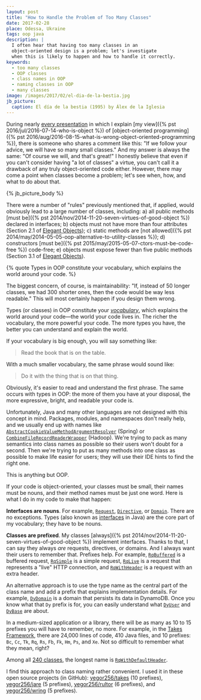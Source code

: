 ```yaml
---
layout: post
title: "How to Handle the Problem of Too Many Classes"
date: 2017-02-28
place: Odessa, Ukraine
tags: oop java
description: |
  I often hear that having too many classes in an
  object-oriented design is a problem; let's investigate
  when this is likely to happen and how to handle it correctly.
keywords:
  - too many classes
  - OOP classes
  - class names in OOP
  - naming classes in OOP
  - many classes
image: /images/2017/02/el-dia-de-la-bestia.jpg
jb_picture:
  caption: El día de la bestia (1995) by Álex de la Iglesia
---
```


During nearly [every presentation](/talks.html) in which I explain
[my view]({% pst 2016/jul/2016-07-14-who-is-object %})
of [object-oriented programming]({% pst 2016/aug/2016-08-15-what-is-wrong-object-oriented-programming %}),
there is someone who shares a comment like this:
"If we follow your advice, we will have so many small classes."
And my answer is always the same: "Of course we will, and that's great!"
I honestly believe that even if you can't consider having "a lot of classes" a virtue,
you can't call it a drawback of any truly object-oriented code either. However,
there may come a point when classes become a problem;
let's see when, how, and what to do about that.

<!--more-->

{% jb_picture_body %}

There were a number of "rules" previously mentioned that, if applied,
would obviously lead to a large number of classes, including:
a) all public methods [must be]({% pst 2014/nov/2014-11-20-seven-virtues-of-good-object %}) declared in interfaces;
b) objects must not have more than four attributes (Section 2.1 of [Elegant Objects](/elegant-objects.html));
c) static methods are [not allowed]({% pst 2014/may/2014-05-05-oop-alternative-to-utility-classes %});
d) constructors [must be]({% pst 2015/may/2015-05-07-ctors-must-be-code-free %}) code-free;
e) objects must expose fewer than five public methods (Section 3.1 of [Elegant Objects](/elegant-objects.html)).

{% quote Types in OOP constitute your vocabulary, which explains the world around your code. %}

The biggest concern, of course, is maintainability: "If, instead of 50 longer classes,
we had 300 shorter ones, then the code would be way less readable."
This will most certainly happen if you design them wrong.

Types (or classes) in OOP constitute your [_vocabulary_](https://en.wikipedia.org/wiki/Vocabulary),
which explains the world around your code&mdash;the world your code lives in.
The richer the vocabulary, the more powerful your code.
The more types you have, the better you can understand and explain the world.

If your vocabulary is big enough, you will say something like:

> Read the book that is on the table.

With a much smaller vocabulary, the same phrase would sound like:

> Do it with the thing that is on that thing.

Obviously, it's easier to read and understand the first phrase. The same
occurs with types in OOP: the more of them you have at your disposal,
the more expressive, bright, and readable your code is.

Unfortunately, Java and many other languages are not designed with
this concept in mind. Packages, modules, and namespaces don't really help,
and we usually end up with names like
[`AbstractCookieValueMethodArgumentResolver`](https://docs.spring.io/spring/docs/current/javadoc-api/org/springframework/web/method/annotation/AbstractCookieValueMethodArgumentResolver.html) (Spring)
or
[`CombineFileRecordReaderWrapper`](https://hadoop.apache.org/docs/r3.0.0-alpha1/api/org/apache/hadoop/mapreduce/lib/input/CombineFileRecordReaderWrapper.html) (Hadoop).
We're trying to pack as many semantics into class names as possible so
their users won't doubt for a second. Then we're trying to put as many
methods into one class as possible to make life easier for users; they will
use their IDE hints to find the right one.

This is anything but OOP.

If your code is object-oriented, your classes must be small, their
names must be nouns, and their method names must be just one word. Here is
what I do in my code to make that happen:

**Interfaces are nouns**.
For example, [`Request`](http://static.javadoc.io/org.takes/takes/1.1/org/takes/Request.html),
[`Directive`](http://static.javadoc.io/com.jcabi.incubator/xembly/0.22/org/xembly/Directive.html), or
[`Domain`](https://github.com/yegor256/jare/blob/0.8.4/src/main/java/io/jare/model/Domain.java).
There are no exceptions. Types (also known as
[interfaces](https://docs.oracle.com/javase/tutorial/java/concepts/interface.html) in Java)
are the core part of my vocabulary; they have to be nouns.

**Classes are prefixed**.
My classes [always]({% pst 2014/nov/2014-11-20-seven-virtues-of-good-object %})
implement interfaces. Thanks to that, I can say they always _are_
requests, directives, or domains. And I always want their users to remember that.
Prefixes help. For example,
[`RqBuffered`](http://static.javadoc.io/org.takes/takes/1.1/org/takes/rq/RqBuffered.html)
is a buffered request,
[`RqSimple`](http://static.javadoc.io/org.takes/takes/1.1/org/takes/rq/RqSimple.html)
is a simple request,
[`RqLive`](http://static.javadoc.io/org.takes/takes/1.1/org/takes/rq/RqLive.html)
is a request that represents a "live" HTTP connection,
and
[`RqWithHeader`](http://static.javadoc.io/org.takes/takes/1.1/org/takes/rq/RqWithHeader.html)
is a request with an extra header.

An alternative approach is to use the type name as the central part of the
class name and add a prefix that explains implementation details.
For example,
[`DyDomain`](https://github.com/yegor256/jare/blob/0.8.4/src/main/java/io/jare/dynamo/DyDomain.java)
is a domain that persists its data in DynamoDB.
Once you know what that `Dy` prefix is for, you can easily understand what
[`DyUser`](https://github.com/yegor256/jare/blob/0.8.4/src/main/java/io/jare/dynamo/DyUser.java)
and
[`DyBase`](https://github.com/yegor256/jare/blob/0.8.4/src/main/java/io/jare/dynamo/DyBase.java)
are about.

In a medium-sized application or a library, there will be as many as 10 to 15
prefixes you will have to remember, no more. For example, in the
[Takes Framework](http://www.takes.org), there are 24,000 lines of code,
410 Java files, and 10 prefixes: `Bc`, `Cc`, `Tk`, `Rq`, `Rs`, `Fb`,
`Fk`, `Hm`, `Ps`, and `Xe`. Not so difficult to remember what they mean, right?

Among all [240 classes](http://static.javadoc.io/org.takes/takes/1.1/allclasses-frame.html),
the longest name is
[`RqWithDefaultHeader`](http://static.javadoc.io/org.takes/takes/1.1/org/takes/rq/RqWithDefaultHeader.html).

I find this approach to class naming rather convenient. I used it
in these open source projects (in GitHub):
[yegor256/takes](https://github.com/yegor256/takes) (10 prefixes),
[yegor256/jare](https://github.com/yegor256/jare) (5 prefixes),
[yegor256/rultor](https://github.com/yegor256/rultor) (6 prefixes), and
[yegor256/wring](https://github.com/yegor256/wring) (5 prefixes).
